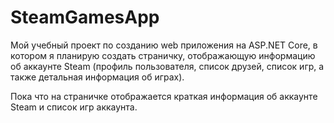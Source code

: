 # SteamGamesApp
Мой учебный проект по созданию web приложения на ASP.NET Core, в котором я планирую создать страничку, отображающую информацию об аккаунте Steam
(профиль пользователя, список друзей, список игр, а также детальная информация об играх).

Пока что на страничке отображается краткая информация об аккаунте Steam и список игр аккаунта.

